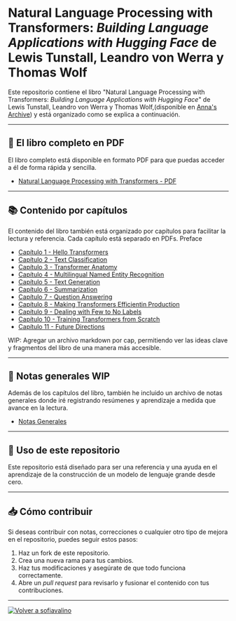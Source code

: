 # Natural Language Processing with Transformers: _Building Language Applications with Hugging Face_ de Lewis Tunstall, Leandro von Werra y Thomas Wolf
Este repositorio contiene el libro "Natural Language Processing with Transformers: _Building Language Applications with Hugging Face_" de Lewis Tunstall, Leandro von Werra y Thomas Wolf,(disponible en [Anna's Archive](https://annas-archive.org)) y está organizado como se explica a continuación.

---

## 📄 **El libro completo en PDF**

El libro completo está disponible en formato PDF para que puedas acceder a él de forma rápida y sencilla.

- [Natural Language Processing with Transformers - PDF](./Natural_Language_Processing_with_Transformers.pdf)

---

## 📚 **Contenido por capítulos**

El contenido del libro también está organizado por capítulos para facilitar la lectura y referencia. Cada capítulo está separado en PDFs.
Preface
- [Capítulo 1 - Hello Transformers](./chapters/chapter_1.pdf)
- [Capítulo 2 - Text Classification](./chapters/chapter_2.pdf)
- [Capítulo 3 - Transformer Anatomy](./chapters/chapter_3.pdf)
- [Capítulo 4 - Multilingual Named Entity Recognition](./chapters/chapter_4.pdf)
- [Capítulo 5 - Text Generation](./chapters/chapter_5.pdf)
- [Capítulo 6 - Summarization](./chapters/chapter_6.pdf)
- [Capítulo 7 - Question Answering](./chapters/chapter_7.pdf)
- [Capítulo 8 - Making Transformers Efficientin Production](./chapters/chapter_8.pdf)
- [Capítulo 9 - Dealing with Few to No Labels](./chapters/chapter_9.pdf)
- [Capítulo 10 - Training Transformers from Scratch](./chapters/chapter_10.pdf)
- [Capítulo 11 - Future Directions](./chapters/chapter_11.pdf)

WIP: Agregar un archivo markdown por cap, permitiendo ver las ideas clave y fragmentos del libro de una manera más accesible.

---

## 📝 **Notas generales** WIP

Además de los capítulos del libro, también he incluido un archivo de notas generales donde iré registrando resúmenes y aprendizaje a medida que avance en la lectura.

- [Notas Generales](./notes.md)

---

## 🚀 **Uso de este repositorio**

Este repositorio está diseñado para ser una referencia y una ayuda en el aprendizaje de la construcción de un modelo de lenguaje grande desde cero. 

---

## 📥 **Cómo contribuir**

Si deseas contribuir con notas, correcciones o cualquier otro tipo de mejora en el repositorio, puedes seguir estos pasos:

1. Haz un fork de este repositorio.
2. Crea una nueva rama para tus cambios.
3. Haz tus modificaciones y asegúrate de que todo funciona correctamente.
4. Abre un *pull request* para revisarlo y fusionar el contenido con tus contribuciones.

---

[![Volver a sofiavalino](https://img.shields.io/badge/=^._.^=%20Volver%20a%20SOFIAVALINO%20=^._.^=-blue?style=for-the-badge)](https://github.com/sofiavalino)

